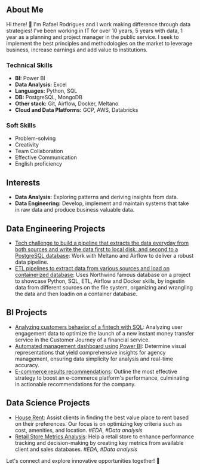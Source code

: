 ## About Me

Hi there! 👋 I'm Rafael Rodrigues and I work making difference through data strategies! I've been working in IT for over 10 years, 5 years with data, 1 year as a planning and project manager in the public service. I seek to implement the best principles and methodologies on the market to leverage business, increase earnings and add value to institutions.

<!-- ## Skills

[![My Skills]('https://api.iconify.design/logos/microsoft-power-bi.svg')]('https://api.iconify.design/logos/microsoft-power-bi.svg') -->

### Technical Skills
- **BI:** Power BI
- **Data Analysis:** Excel
- **Languages:** Python, SQL
- **DB:** PostgreSQL, MongoDB
- **Other stack:** Git, Airflow, Docker, Meltano
- **Cloud and Data Platforms:** GCP, AWS, Databricks

### Soft Skills
- Problem-solving
- Creativity
- Team Collaboration
- Effective Communication
- English proficiency

## Interests

- **Data Analysis:** Exploring patterns and deriving insights from data.
- **Data Engineering:** Develop, implement and maintain systems that take in raw data and produce business valuable data.

## Data Engineering Projects

- [Tech challenge to build a pipeline that extracts the data everyday from both sources and write the data first to local disk, and second to a PostgreSQL database](https://github.com/Rafael07/LH_ED_Rafael07): Work with Meltano and Airflow to deliver a robust data pipeline.
- [ETL pipelines to extract data from various sources and load on containerized database](https://github.com/Rafael07/northwind_sql): Uses Northwind famous database on a project to showcase Python, SQL, ETL, Airflow and Docker skills, by ingestin data from different sources on the file system, organizing and wrangling the data and then loadin on a container database.

## BI Projects

- [Analyzing customers behavior of a fintech with SQL](https://github.com/Rafael07/dnc-projects/tree/f22c7a2455431a20865f3b04d0f54e683a3b0c7d/Analyzing%20customers%20behavior%20of%20a%20fintech%20with%20SQL): Analyzing user engagement data to optimize the launch of a new instant money transfer service in the Customer Journey of a financial service.
- [Automated management dashboard using Power BI](https://github.com/Rafael07/dnc-projects/tree/f22c7a2455431a20865f3b04d0f54e683a3b0c7d/Automated%20management%20dashboard%20using%20Power%20BI): Determine visual representations that yield comprehensive insights for agency management, ensuring data simplicity for analysis and real-time accuracy.
- [E-commerce results recommendations](https://github.com/Rafael07/dnc-projects/tree/f22c7a2455431a20865f3b04d0f54e683a3b0c7d/E-commerce%20results%20prediction%20using%20Power%20BI): Outline the most effective strategy to boost an e-commerce platform's performance, culminating in actionable recommendations for the company.

## Data Science Projects

- [House Rent](https://github.com/Rafael07/minor-projects/tree/3b3e65ebcb4bd54b182b1d292ba9f95acbcb25d9/house_rent): Assist clients in finding the best value place to rent based on their preferences. Our focus is on optimizing key criteria such as cost, amenities, and location. *#EDA*, *#Data analysis*
- [Retail Store Metrics Analysis](https://github.com/Rafael07/minor-projects/tree/3b3e65ebcb4bd54b182b1d292ba9f95acbcb25d9/retail_store): Help a retail store to enhance performance tracking and decision-making by creating key metrics from available client and sales databases. *#EDA*, *#Data analysis*


Let's connect and explore innovative opportunities together! 🚀
